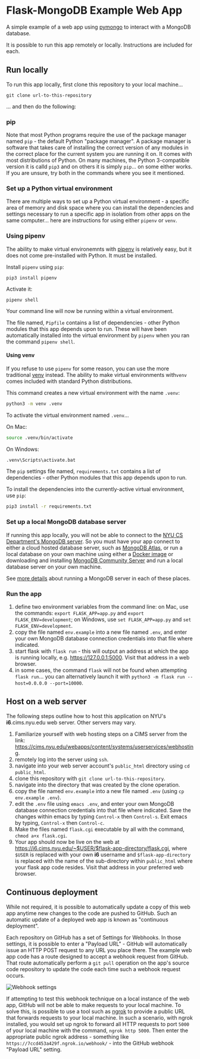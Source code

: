 # Flask-MongoDB Example Web App

A simple example of a web app using [pymongo](https://pymongo.readthedocs.io/en/stable/index.html) to interact with a MongoDB database.

It is possible to run this app remotely or locally. Instructions are included for each.

## Run locally

To run this app locally, first clone this repository to your local machine...

`git clone url-to-this-repository`

... and then do the following:

### pip

Note that most Python programs require the use of the package manager named `pip` - the default Python "package manager". A package manager is software that takes care of installing the correct version of any modules in the correct place for the current system you are running it on. It comes with most distributions of Python. On many machines, the Python 3-compatible version it is calld `pip3` and on others it is simply `pip`... on some either works. If you are unsure, try both in the commands where you see it mentioned.

### Set up a Python virtual environment

There are multiple ways to set up a Python virtual environment - a specific area of memory and disk space where you can install the dependencies and settings necessary to run a specific app in isolation from other apps on the same computer... here are instructions for using either `pipenv` or `venv`.

### Using pipenv

The ability to make virtual environemnts with [pipenv](https://pypi.org/project/pipenv/) is relatively easy, but it does not come pre-installed with Python. It must be installed.

Install `pipenv` using `pip`:

```
pip3 install pipenv
```

Activate it:

```
pipenv shell
```

Your command line will now be running within a virtual environment.

The file named, `Pipfile` contains a list of dependencies - other Python modules that this app depends upon to run. These will have been automatically installed into the virtual environment by `pipenv` when you ran the command `pipenv shell`.

#### Using venv

If you refuse to use `pipenv` for some reason, you can use the more traditional [venv](https://docs.python.org/3/library/venv.html) instead. The ability to make virtual environments with`venv` comes included with standard Python distributions.

This command creates a new virtual environment with the name `.venv`:

```bash
python3 -m venv .venv
```

To activate the virtual environment named `.venv`...

On Mac:

```bash
source .venv/bin/activate
```

On Windows:

```bash
.venv\Scripts\activate.bat
```

The `pip` settings file named, `requirements.txt` contains a list of dependencies - other Python modules that this app depends upon to run.

To install the dependencies into the currently-active virtual environment, use `pip`:

```bash
pip3 install -r requirements.txt
```

### Set up a local MongoDB database server

If running this app locally, you will not be able to connect to the [NYU CS Department's MongoDB server](https://cims.nyu.edu/webapps/content/systems/userservices/databases/class-mongodb). So you must have your app connect to either a cloud hosted database server, such as [MongoDB Atlas](https://www.mongodb.com/cloud/atlas), or run a local database on your own machine using either a [Docker image](https://hub.docker.com/_/mongo/) or downloading and installing [MongoDB Community Server](https://www.mongodb.com/try/download/community) and run a local database server on your own machine.

See [more details](https://knowledge.kitchen/content/courses/database-design/slides/mongodb-setup/#17) about running a MongoDB server in each of these places.

### Run the app

1. define two environment variables from the command line: on Mac, use the commands: `export FLASK_APP=app.py` and `export FLASK_ENV=development`; on Windows, use `set FLASK_APP=app.py` and `set FLASK_ENV=development`.
1. copy the file named `env.example` into a new file named `.env`, and enter your own MongoDB database connection credentials into that file where indicated.
1. start flask with `flask run` - this will output an address at which the app is running locally, e.g. https://127.0.0.1:5000. Visit that address in a web browser.
1. in some cases, the command `flask` will not be found when attempting `flask run`... you can alternatively launch it with `python3 -m flask run --host=0.0.0.0 --port=10000`.

## Host on a web server

The following steps outline how to host this application on NYU's **i6**.cims.nyu.edu web server. Other servers may vary.

1. Familiarize yourself with web hosting steps on a CIMS server from the link: https://cims.nyu.edu/webapps/content/systems/userservices/webhosting.
1. remotely log into the server using `ssh`.
1. navigate into your web server account's `public_html` directory using `cd public_html`.
1. clone this repository with `git clone url-to-this-repository`.
1. navigate into the directory that was created by the clone operation.
1. copy the file named `env.example` into a new file named `.env` (using `cp env.example .env`).
1. edit the `.env` file using `emacs .env`, and enter your own MongoDB database connection credentials into that file where indicated. Save the changes within emacs by typing `Control-x` then `Control-s`. Exit emacs by typing, `Control-x` then `Control-c`.
1. Make the files named `flask.cgi` executable by all with the command, `chmod a+x flask.cgi`.
1. Your app should now be live on the web at https://i6.cims.nyu.edu/~$USER/$flask-app-directory/flask.cgi, where `$USER` is replaced with your own **i6** username and `$flask-app-directory` is replaced with the name of the sub-directory within `public_html` where your flask app code resides. Visit that address in your preferred web browser.

## Continuous deployment

While not required, it is possible to automatically update a copy of this web app anytime new changes to the code are pushed to GitHub. Such an automatic update of a deployed web app is known as "continuous deployment".

Each repository on GitHub has a set of Settings for Webhooks. In those settings, it is possible to enter a "Payload URL" - GitHub will automatically issue an HTTP POST request to any URL you place there. The example web app code has a route designed to accept a webhook request from GitHub. That route automatically perform a `git pull` operation on the app's source code repository to update the code each time such a webhook request occurs.

![Webhook settings](./images/webhook_settings.png)

If attempting to test this webhook technique on a local instance of the web app, GitHub will not be able to make requests to your local machine. To solve this, is possible to use a tool such as [ngrok](https://ngrok.com/) to provide a public URL that forwards requests to your local machine. In such a scenario, with ngrok installed, you would set up ngrok to forward all HTTP requests to port `5000` of your local machine with the command, `ngrok http 5000`. Then enter the appropriate public ngrok address - something like `https://7ccd453a429f.ngrok.io/webhook/` - into the GitHub webhook "Payload URL" setting.

